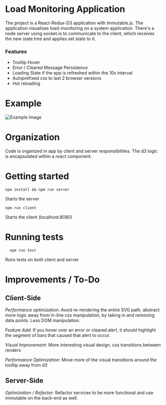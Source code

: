 # Load Monitoring Application
The project is a React-Redux-D3 application with Immutable.js. The application visualizes load-monitoring on a system application. There's a node server using socket.io to communicate to the client, which receives the new state tree and applies set state to it.

### Features
* Tooltip Hover
* Error / Cleared Message Persistence
* Loading State if the app is refreshed within the 10s interval
* Autoprefixed css to last 2 browser versions
* Hot reloading

# Example
![Example Image](http://i.imgur.com/D8wd5Gg.png)

# Organization
Code is organized in app by client and server responsibilities. The d3 logic is encapsulated within a react component.

# Getting started
```
npm install && npm run server
```
Starts the server

```
npm run client
```
Starts the client (localhost:8080)

# Running tests
```
  npm run test
```
Runs tests on both client and server

# Improvements / To-Do

## Client-Side

*Performance optimization*: Avoid re-rendering the entire SVG path, abstract more logic away from in-line css manipulation, by taking in and removing data points. Less DOM manipulation.

*Feature Add*: If you hover over an error or cleared alert, it should highlight the segment of bars that caused that alert to occur.

*Visual Improvement*: More interesting visual design, css transitions between renders

*Performance Optimization*: Move more of the visual transitions around the tooltip away from d3

## Server-Side

*Optimization / Refactor*: Refactor services to be more functional and use immutable on the back-end as well.
